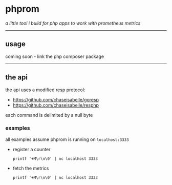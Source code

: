 # phprom

_a little tool i build for php apps to work with prometheus metrics_

---

## usage

coming soon - link the php composer package

---

## the api

the api uses a modified resp protocol:
- https://github.com/chaseisabelle/goresp
- https://github.com/chaseisabelle/resphp

each command is delimited by a null byte

### examples

all examples assume phprom is running on `localhost:3333`

- register a counter
    ```
    printf '+M\r\n\0' | nc localhost 3333
    ```  
- fetch the metrics
    ```
    printf '+M\r\n\0' | nc localhost 3333
    ```